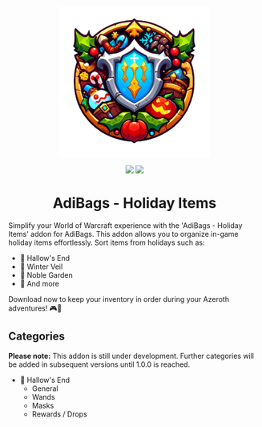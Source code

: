 <p align="center">
    <img width="300" src="assets/crest.png">
</p>

<p align="center">
    <img src="https://badgen.net/github/release/zeronacer/AdiBags-Holiday_Items">
    <img src="https://badgen.net/github/last-commit/zeronacer/AdiBags-Holiday_Items">
</p>

<h1 align="center">
    AdiBags - Holiday Items
</h1>

Simplify your World of Warcraft experience with the 'AdiBags - Holiday Items' addon for AdiBags. This addon allows you to organize in-game holiday items effortlessly. Sort items from holidays such as:

- 🎃 Hallow's End
- 🎄 Winter Veil
- 🐰 Noble Garden
- 🌸 And more

Download now to keep your inventory in order during your Azeroth adventures! 🎮🎉

## Categories

**Please note:** This addon is still under development. Further categories will be added in subsequent versions until 1.0.0 is reached.

- 🎃 Hallow's End
    - General
    - Wands
    - Masks
    - Rewards / Drops